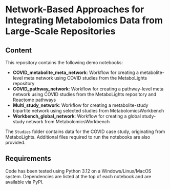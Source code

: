 #  Network-Based Approaches for Integrating Metabolomics Data from Large-Scale Repositories

## Content

This repository contains the following demo notebooks:
- **COVID_metabolite_meta_network**: Workflow for creating a metabolite-level meta network using COVID studies from the MetaboLights repository
- **COVID_pathway_network**: Workflow for creating a pathway-level meta network using COVID studies from the MetaboLights repository and Reactome pathways
- **Multi_study_network**: Workflow for creating a metabolite-study bipartite network using selected studies from MetabolomicsWorkbench
- **Workbench_global_network**: Workflow for creating a global study-study network from MetabolomicsWorkbench

The `Studies` folder contains data for the COVID case study, originating from MetaboLights. Additional files required to run the notebooks are also provided. 

## Requirements
Code has been tested using Python 3.12 on a Windows/Linux/MacOS system. Dependencies are listed at the top of each notebook and are available via PyPI. 

